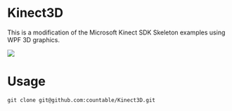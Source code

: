 Kinect3D
========

This is a modification of the Microsoft Kinect SDK Skeleton examples using WPF 3D graphics.

<img src="https://github.com/countable/Kinect3D/raw/master/screenshot.png" />

# Usage #
````
git clone git@github.com:countable/Kinect3D.git
````
